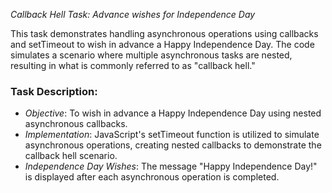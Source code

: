 *Callback Hell Task: Advance wishes for Independence Day*

This task demonstrates handling asynchronous operations using callbacks and setTimeout to wish in advance a Happy Independence Day. The code simulates a scenario where multiple asynchronous tasks are nested, resulting in what is commonly referred to as "callback hell."

### Task Description:
- *Objective*: To wish in advance a Happy Independence Day using nested asynchronous callbacks.
- *Implementation*: JavaScript's setTimeout function is utilized to simulate asynchronous operations, creating nested callbacks to demonstrate the callback hell scenario.
- *Independence Day Wishes*: The message "Happy Independence Day!" is displayed after each asynchronous operation is completed.
